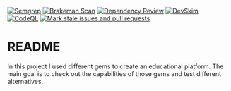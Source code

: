 [![Semgrep](https://github.com/assirims/test_gems/actions/workflows/semgrep.yml/badge.svg)](https://github.com/assirims/test_gems/actions/workflows/semgrep.yml)
[![Brakeman Scan](https://github.com/assirims/test_gems/actions/workflows/brakeman.yml/badge.svg)](https://github.com/assirims/test_gems/actions/workflows/brakeman.yml)
[![Dependency Review](https://github.com/assirims/test_gems/actions/workflows/dependency-review.yml/badge.svg)](https://github.com/assirims/test_gems/actions/workflows/dependency-review.yml)
[![DevSkim](https://github.com/assirims/test_gems/actions/workflows/devskim.yml/badge.svg)](https://github.com/assirims/test_gems/actions/workflows/devskim.yml)
[![CodeQL](https://github.com/assirims/test_gems/actions/workflows/github-code-scanning/codeql/badge.svg)](https://github.com/assirims/test_gems/actions/workflows/github-code-scanning/codeql)
[![Mark stale issues and pull requests](https://github.com/assirims/test_gems/actions/workflows/stale.yml/badge.svg)](https://github.com/assirims/test_gems/actions/workflows/stale.yml)

# README

In this project I used different gems to create an educational platform. The main goal is to check out the capabilities of those gems and test different alternatives.
